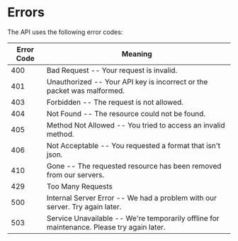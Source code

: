 # Errors

The API uses the following error codes:

Error Code | Meaning
---------- | -------
400 | Bad Request -- Your request is invalid.
401 | Unauthorized -- Your API key is incorrect or the packet was malformed.
403 | Forbidden -- The request is not allowed.
404 | Not Found -- The resource could not be found.
405 | Method Not Allowed -- You tried to access an invalid method.
406 | Not Acceptable -- You requested a format that isn't json.
410 | Gone -- The requested resource has been removed from our servers.
429 | Too Many Requests 
500 | Internal Server Error -- We had a problem with our server. Try again later.
503 | Service Unavailable -- We're temporarily offline for maintenance. Please try again later.
